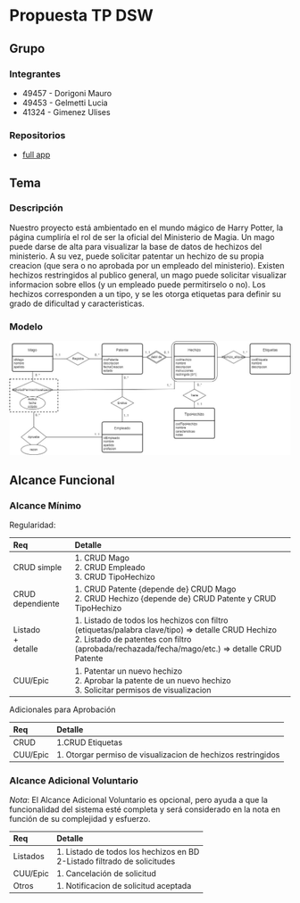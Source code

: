 # Propuesta TP DSW

## Grupo
### Integrantes
* 49457 - Dorigoni Mauro
* 49453 - Gelmetti Lucia
* 41324 - Gimenez Ulises

### Repositorios
* [full app](https://github.com/Mauro-Dorigoni/DesarrolloSoftware-2024)


## Tema
### Descripción
Nuestro proyecto está ambientado en el mundo mágico de Harry Potter, 
la página cumpliría el rol de ser la oficial del Ministerio de Magia. Un mago puede darse de alta
para visualizar la base de datos de hechizos del ministerio. A su vez, puede solicitar patentar
un hechizo de su propia creacion (que sera o no aprobada por un empleado del ministerio).
Existen hechizos restringidos al publico general, un mago puede solicitar visualizar informacion sobre
ellos (y un empleado puede permitirselo o no).
Los hechizos corresponden a un tipo, y se les otorga etiquetas para definir su grado de dificultad y
caracteristicas.

### Modelo

![](https://github.com/Mauro-Dorigoni/DesarrolloSoftware-2024/blob/main/DER%20Patentar%20un%20Hechizo.jpg)

## Alcance Funcional 

### Alcance Mínimo

Regularidad:

|Req| Detalle                                                                                                                                                                                                                                                                                                 |
|:-|:--------------------------------------------------------------------------------------------------------------------------------------------------------------------------------------------------------------------------------------------------------------------------------------------------------|
|CRUD simple| 1. CRUD Mago<br>2. CRUD Empleado<br>3. CRUD TipoHechizo<br/>|
|CRUD dependiente| 1. CRUD Patente {depende de} CRUD Mago<br>2. CRUD Hechizo {depende de} CRUD Patente y CRUD TipoHechizo <br>|3.CRUD SolicitudPermisoVisualizacion {depende de} CRUD Mago y CRUD Hechizo<br>|                                                                                                                                                                |
|Listado<br>+<br>detalle| 1. Listado de todos los hechizos con filtro (etiquetas/palabra clave/tipo) => detalle CRUD Hechizo<br> 2. Listado de patentes con filtro (aprobada/rechazada/fecha/mago/etc.) => detalle CRUD Patente |
|CUU/Epic| 1. Patentar un nuevo hechizo<br>2. Aprobar la patente de un nuevo hechizo<br>3. Solicitar permisos de visualizacion|.                                                                                                                                                                                                  |


Adicionales para Aprobación

|Req| Detalle                                                                                  |
|:-|:-----------------------------------------------------------------------------------------|
|CRUD | 1.CRUD Etiquetas<br>                                               |
|CUU/Epic| 1. Otorgar permiso de visualizacion de hechizos restringidos|


### Alcance Adicional Voluntario

*Nota*: El Alcance Adicional Voluntario es opcional, pero ayuda a que la funcionalidad del sistema esté completa y será considerado en la nota en función de su complejidad y esfuerzo.

|Req| Detalle                                                  |
|:-|:---------------------------------------------------------|
|Listados | 1. Listado de todos los hechizos en BD <br> 2-Listado filtrado de solicitudes            |
|CUU/Epic| 1. Cancelación de solicitud|
|Otros| 1. Notificacion de solicitud aceptada                     |